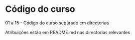 # Código do curso

01 a 15 - Código do curso separado em directorias

Atribuições estão em README.md nas directorias relevantes
